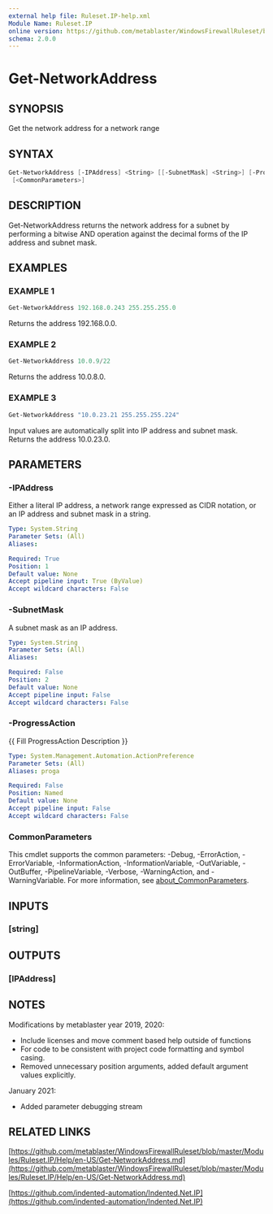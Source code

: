 ```yaml
---
external help file: Ruleset.IP-help.xml
Module Name: Ruleset.IP
online version: https://github.com/metablaster/WindowsFirewallRuleset/blob/master/Modules/Ruleset.IP/Help/en-US/Get-NetworkAddress.md
schema: 2.0.0
---
```


# Get-NetworkAddress

## SYNOPSIS

Get the network address for a network range

## SYNTAX

```powershell
Get-NetworkAddress [-IPAddress] <String> [[-SubnetMask] <String>] [-ProgressAction <ActionPreference>]
 [<CommonParameters>]
```

## DESCRIPTION

Get-NetworkAddress returns the network address for a subnet by performing a bitwise AND operation
against the decimal forms of the IP address and subnet mask.

## EXAMPLES

### EXAMPLE 1

```powershell
Get-NetworkAddress 192.168.0.243 255.255.255.0
```

Returns the address 192.168.0.0.

### EXAMPLE 2

```powershell
Get-NetworkAddress 10.0.9/22
```

Returns the address 10.0.8.0.

### EXAMPLE 3

```powershell
Get-NetworkAddress "10.0.23.21 255.255.255.224"
```

Input values are automatically split into IP address and subnet mask.
Returns the address 10.0.23.0.

## PARAMETERS

### -IPAddress

Either a literal IP address, a network range expressed as CIDR notation,
or an IP address and subnet mask in a string.

```yaml
Type: System.String
Parameter Sets: (All)
Aliases:

Required: True
Position: 1
Default value: None
Accept pipeline input: True (ByValue)
Accept wildcard characters: False
```

### -SubnetMask

A subnet mask as an IP address.

```yaml
Type: System.String
Parameter Sets: (All)
Aliases:

Required: False
Position: 2
Default value: None
Accept pipeline input: False
Accept wildcard characters: False
```

### -ProgressAction

{{ Fill ProgressAction Description }}

```yaml
Type: System.Management.Automation.ActionPreference
Parameter Sets: (All)
Aliases: proga

Required: False
Position: Named
Default value: None
Accept pipeline input: False
Accept wildcard characters: False
```

### CommonParameters

This cmdlet supports the common parameters: -Debug, -ErrorAction, -ErrorVariable, -InformationAction, -InformationVariable, -OutVariable, -OutBuffer, -PipelineVariable, -Verbose, -WarningAction, and -WarningVariable. For more information, see [about_CommonParameters](http://go.microsoft.com/fwlink/?LinkID=113216).

## INPUTS

### [string]

## OUTPUTS

### [IPAddress]

## NOTES

Modifications by metablaster year 2019, 2020:

- Include licenses and move comment based help outside of functions
- For code to be consistent with project code formatting and symbol casing.
- Removed unnecessary position arguments, added default argument values explicitly.

January 2021:

- Added parameter debugging stream

## RELATED LINKS

[https://github.com/metablaster/WindowsFirewallRuleset/blob/master/Modules/Ruleset.IP/Help/en-US/Get-NetworkAddress.md](https://github.com/metablaster/WindowsFirewallRuleset/blob/master/Modules/Ruleset.IP/Help/en-US/Get-NetworkAddress.md)

[https://github.com/indented-automation/Indented.Net.IP](https://github.com/indented-automation/Indented.Net.IP)
